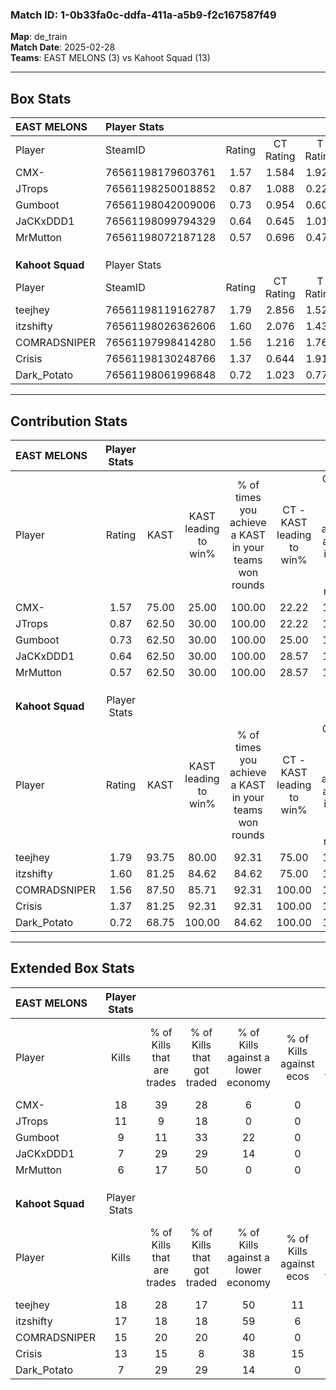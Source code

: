 ### Match ID: 1-0b33fa0c-ddfa-411a-a5b9-f2c167587f49  
**Map**: de_train  
**Match Date**: 2025-02-28  
**Teams**: EAST MELONS (3) vs Kahoot Squad (13)  

---  

## Box Stats  

| **EAST MELONS**  | Player Stats      |        |           |          |       |       |       |         |        |      |     |
| :- | :- | :-: | :-: | :-: | :-: | :-: | :-: | :-: | :-: | :-: | :-: |
| Player           | SteamID           | Rating | CT Rating | T Rating | KAST  |  ADR  | Kills | Assists | Deaths | K/D  | HS% |
| CMX-             | 76561198179603761 |  1.57  |   1.584   |  1.923   | 75.00 | 130.1 |  18   |    6    |   14   | 1.29 | 50  |
| JTrops           | 76561198250018852 |  0.87  |   1.088   |  0.224   | 62.50 | 68.9  |  11   |    1    |   14   | 0.79 | 54  |
| Gumboot          | 76561198042009006 |  0.73  |   0.954   |  0.608   | 62.50 | 57.6  |   9   |    2    |   14   | 0.64 | 11  |
| JaCKxDDD1        | 76561198099794329 |  0.64  |   0.645   |  1.014   | 62.50 | 67.6  |   7   |    4    |   15   | 0.47 | 28  |
| MrMutton         | 76561198072187128 |  0.57  |   0.696   |  0.476   | 62.50 | 49.7  |   6   |    1    |   13   | 0.46 | 66  |
|                  |                   |        |           |          |       |       |       |         |        |      |     |
|                  |                   |        |           |          |       |       |       |         |        |      |     |
|                  |                   |        |           |          |       |       |       |         |        |      |     |
| **Kahoot Squad** | Player Stats      |        |           |          |       |       |       |         |        |      |     |
| Player           | SteamID           | Rating | CT Rating | T Rating | KAST  |  ADR  | Kills | Assists | Deaths | K/D  | HS% |
| teejhey          | 76561198119162787 |  1.79  |   2.856   |  1.525   | 93.75 | 121.6 |  18   |    8    |   11   | 1.64 | 44  |
| itzshifty        | 76561198026362606 |  1.60  |   2.076   |  1.438   | 81.25 | 88.4  |  17   |    1    |   8    | 2.13 | 47  |
| COMRADSNIPER     | 76561197998414280 |  1.56  |   1.216   |  1.763   | 87.50 | 109.6 |  15   |    5    |   10   | 1.50 | 46  |
| Crisis           | 76561198130248766 |  1.37  |   0.644   |  1.919   | 81.25 | 93.8  |  13   |    7    |   10   | 1.30 | 61  |
| Dark_Potato      | 76561198061996848 |  0.72  |   1.023   |  0.771   | 68.75 | 47.0  |   7   |    4    |   12   | 0.58 | 57  |
---  

## Contribution Stats  

| **EAST MELONS**  | Player Stats |       |                      |                                                        |                           |                                                             |                          |                                                            |
| :- | :-: | :-: | :-: | :-: | :-: | :-: | :-: | :-: |
| Player           |    Rating    | KAST  | KAST leading to win% | % of times you achieve a KAST in your teams won rounds | CT - KAST leading to win% | CT - % of times you achieve a KAST in your teams won rounds | T - KAST leading to win% | T - % of times you achieve a KAST in your teams won rounds |
| CMX-             |     1.57     | 75.00 |        25.00         |                         100.00                         |           22.22           |                           100.00                            |          33.33           |                           100.00                           |
| JTrops           |     0.87     | 62.50 |        30.00         |                         100.00                         |           22.22           |                           100.00                            |          100.00          |                           100.00                           |
| Gumboot          |     0.73     | 62.50 |        30.00         |                         100.00                         |           25.00           |                           100.00                            |          50.00           |                           100.00                           |
| JaCKxDDD1        |     0.64     | 62.50 |        30.00         |                         100.00                         |           28.57           |                           100.00                            |          33.33           |                           100.00                           |
| MrMutton         |     0.57     | 62.50 |        30.00         |                         100.00                         |           28.57           |                           100.00                            |          33.33           |                           100.00                           |
|                  |              |       |                      |                                                        |                           |                                                             |                          |                                                            |
|                  |              |       |                      |                                                        |                           |                                                             |                          |                                                            |
|                  |              |       |                      |                                                        |                           |                                                             |                          |                                                            |
| **Kahoot Squad** | Player Stats |       |                      |                                                        |                           |                                                             |                          |                                                            |
| Player           |    Rating    | KAST  | KAST leading to win% | % of times you achieve a KAST in your teams won rounds | CT - KAST leading to win% | CT - % of times you achieve a KAST in your teams won rounds | T - KAST leading to win% | T - % of times you achieve a KAST in your teams won rounds |
| teejhey          |     1.79     | 93.75 |        80.00         |                         92.31                          |           75.00           |                           100.00                            |          81.82           |                           90.00                            |
| itzshifty        |     1.60     | 81.25 |        84.62         |                         84.62                          |           75.00           |                           100.00                            |          88.89           |                           80.00                            |
| COMRADSNIPER     |     1.56     | 87.50 |        85.71         |                         92.31                          |          100.00           |                           100.00                            |          81.82           |                           90.00                            |
| Crisis           |     1.37     | 81.25 |        92.31         |                         92.31                          |          100.00           |                           100.00                            |          90.00           |                           90.00                            |
| Dark_Potato      |     0.72     | 68.75 |        100.00        |                         84.62                          |          100.00           |                           100.00                            |          100.00          |                           80.00                            |
---  

## Extended Box Stats  

| **EAST MELONS**  | Player Stats |                            |                            |                                    |                         |                              |                                 |        |                             |                                     |                          |                               |                            |
| :- | :-: | :-: | :-: | :-: | :-: | :-: | :-: | :-: | :-: | :-: | :-: | :-: | :-: |
| Player           |    Kills     | % of Kills that are trades | % of Kills that got traded | % of Kills against a lower economy | % of Kills against ecos | % of Kills that are flawless | % of Kills that are close duels | Deaths | % of Deaths that get traded | % of Deaths against a lower economy | % of Deaths against ecos | % of Deaths that are flawless | % of Deaths that are close |
| CMX-             |      18      |             39             |             28             |                 6                  |            0            |              67              |                6                |   14   |             21              |                  7                  |            0             |              29               |             29             |
| JTrops           |      11      |             9              |             18             |                 0                  |            0            |              73              |                0                |   14   |              0              |                  7                  |            0             |              57               |             0              |
| Gumboot          |      9       |             11             |             33             |                 22                 |            0            |              33              |               11                |   14   |             29              |                  7                  |            0             |              71               |             0              |
| JaCKxDDD1        |      7       |             29             |             29             |                 14                 |            0            |              57              |                0                |   15   |             20              |                  7                  |            0             |              47               |             20             |
| MrMutton         |      6       |             17             |             50             |                 0                  |            0            |              33              |               17                |   13   |             15              |                  8                  |            0             |              62               |             8              |
|                  |              |                            |                            |                                    |                         |                              |                                 |        |                             |                                     |                          |                               |                            |
|                  |              |                            |                            |                                    |                         |                              |                                 |        |                             |                                     |                          |                               |                            |
|                  |              |                            |                            |                                    |                         |                              |                                 |        |                             |                                     |                          |                               |                            |
| **Kahoot Squad** | Player Stats |                            |                            |                                    |                         |                              |                                 |        |                             |                                     |                          |                               |                            |
| Player           |    Kills     | % of Kills that are trades | % of Kills that got traded | % of Kills against a lower economy | % of Kills against ecos | % of Kills that are flawless | % of Kills that are close duels | Deaths | % of Deaths that get traded | % of Deaths against a lower economy | % of Deaths against ecos | % of Deaths that are flawless | % of Deaths that are close |
| teejhey          |      18      |             28             |             17             |                 50                 |           11            |              61              |                6                |   11   |             18              |                 36                  |            0             |              45               |             9              |
| itzshifty        |      17      |             18             |             18             |                 59                 |            6            |              65              |               18                |   8    |              0              |                 38                  |            0             |              63               |             0              |
| COMRADSNIPER     |      15      |             20             |             20             |                 40                 |            0            |              20              |               20                |   10   |             30              |                 30                  |            10            |              70               |             10             |
| Crisis           |      13      |             15             |             8              |                 38                 |           15            |              62              |                0                |   10   |             70              |                 40                  |            10            |              50               |             10             |
| Dark_Potato      |      7       |             29             |             29             |                 14                 |            0            |              57              |               14                |   12   |             25              |                 33                  |            8             |              67               |             0              |
